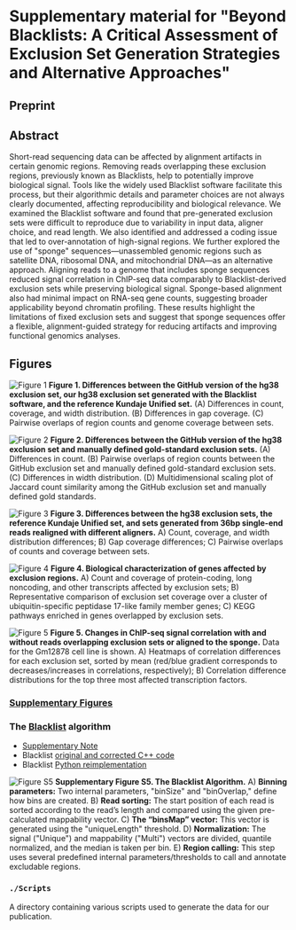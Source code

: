 # Supplementary material for "Beyond Blacklists: A Critical Assessment of Exclusion Set Generation Strategies and Alternative Approaches"

## Preprint

## Abstract

Short-read sequencing data can be affected by alignment artifacts in certain genomic regions. Removing reads overlapping these exclusion regions, previously known as Blacklists, help to potentially improve biological signal. Tools like the widely used Blacklist software facilitate this process, but their algorithmic details and parameter choices are not always clearly documented, affecting reproducibility and biological relevance. We examined the Blacklist software and found that pre-generated exclusion sets were difficult to reproduce due to variability in input data, aligner choice, and read length. We also identified and addressed a coding issue that led to over-annotation of high-signal regions. We further explored the use of "sponge" sequences—unassembled genomic regions such as satellite DNA, ribosomal DNA, and mitochondrial DNA—as an alternative approach. Aligning reads to a genome that includes sponge sequences reduced signal correlation in ChIP-seq data comparably to Blacklist-derived exclusion sets while preserving biological signal. Sponge-based alignment also had minimal impact on RNA-seq gene counts, suggesting broader applicability beyond chromatin profiling. These results highlight the limitations of fixed exclusion sets and suggest that sponge sequences offer a flexible, alignment-guided strategy for reducing artifacts and improving functional genomics analyses.

## Figures

![Figure 1](Figures/figures/Figure_1.svg)
**Figure 1. Differences between the GitHub version of the hg38 exclusion set, our hg38 exclusion set generated with the Blacklist software, and the reference Kundaje Unified set.** (A) Differences in count, coverage, and width distribution. (B) Differences in gap coverage. (C) Pairwise overlaps of region counts and genome coverage between sets.

![Figure 2](Figures/figures/Figure_2.svg)
**Figure 2. Differences between the GitHub version of the hg38 exclusion set and manually defined gold-standard exclusion sets.** (A) Differences in count. (B) Pairwise overlaps of region counts between the GitHub exclusion set and manually defined gold-standard exclusion sets. (C) Differences in width distribution. (D) Multidimensional scaling plot of Jaccard count similarity among the GitHub exclusion set and manually defined gold standards.

![Figure 3](Figures/figures/Figure_3.svg)
**Figure 3. Differences between the hg38 exclusion sets, the reference Kundaje Unified set, and sets generated from 36bp single-end reads realigned with different aligners.** A) Count, coverage, and width distribution differences; B) Gap coverage differences; C) Pairwise overlaps of counts and coverage between sets.

![Figure 4](Figures/figures/Figure_4.svg)
**Figure 4. Biological characterization of genes affected by exclusion regions.** A) Count and coverage of protein-coding, long noncoding, and other transcripts affected by exclusion sets; B) Representative comparison of exclusion set coverage over a cluster of ubiquitin-specific peptidase 17-like family member genes; C) KEGG pathways enriched in genes overlapped by exclusion sets.

![Figure 5](Figures/figures/Figure_5.svg)
**Figure 5. Changes in ChIP-seq signal correlation with and without reads overlapping exclusion sets or aligned to the sponge.** Data for the Gm12878 cell line is shown. A) Heatmaps of correlation differences for each exclusion set, sorted by mean (red/blue gradient corresponds to decreases/increases in correlations, respectively); B) Correlation difference distributions for the top three most affected transcription factors.

### [Supplementary Figures](Figures/README.md)

### The [Blacklist](https://github.com/Boyle-Lab/Blacklist) algorithm

- [Supplementary Note](Figures/Supplementary_Note.pdf)
- Blacklist [original and corrected C++ code](Scripts/Blacklist/Blacklist_corrected)
- Blacklist [Python reimplementation](Scripts/Blacklist/Blacklist_python)

![Figure S5](Figures/figures/Supplementary_Figure_S5.svg)
**Supplementary Figure S5. The Blacklist Algorithm.**  A) **Binning parameters:** Two internal parameters, "binSize" and "binOverlap," define how bins are created. B) **Read sorting:** The start position of each read is sorted according to the read’s length and compared using the given pre-calculated mappability vector. C) **The “binsMap” vector:** This vector is generated using the "uniqueLength" threshold. D) **Normalization:** The signal ("Unique") and mappability ("Multi") vectors are divided, quantile normalized, and the median is taken per bin. E) **Region calling:** This step uses several predefined internal parameters/thresholds to call and annotate excludable regions.  

### `./Scripts`
A directory containing various scripts used to generate the data for our publication.
